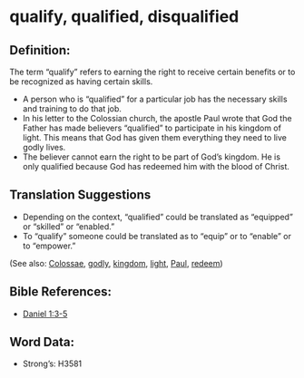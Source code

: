 # qualify, qualified, disqualified

## Definition:

The term “qualify” refers to earning the right to receive certain benefits or to be recognized as having certain skills.

* A person who is “qualified” for a particular job has the necessary skills and training to do that job.
* In his letter to the Colossian church, the apostle Paul wrote that God the Father has made believers “qualified” to participate in his kingdom of light. This means that God has given them everything they need to live godly lives.
* The believer cannot earn the right to be part of God’s kingdom. He is only qualified because God has redeemed him with the blood of Christ.

## Translation Suggestions

* Depending on the context, “qualified” could be translated as “equipped” or “skilled” or “enabled.”
* To “qualify” someone could be translated as to “equip” or to “enable” or to “empower.”

(See also: [Colossae](../names/colossae.md), [godly](../kt/godly.md), [kingdom](../other/kingdom.md), [light](../other/light.md), [Paul](../names/paul.md), [redeem](../kt/redeem.md))

## Bible References:

* [Daniel 1:3-5](rc://en/tn/help/dan/01/03)

## Word Data:

* Strong’s: H3581
